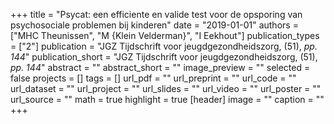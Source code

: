 +++
title = "Psycat: een efficiente en valide test voor de opsporing van psychosociale problemen bij kinderen"
date = "2019-01-01"
authors = ["MHC Theunissen", "M {Klein Velderman}", "I Eekhout"]
publication_types = ["2"]
publication = "JGZ Tijdschrift voor jeugdgezondheidszorg, (51), _pp. 144_"
publication_short = "JGZ Tijdschrift voor jeugdgezondheidszorg, (51), _pp. 144_"
abstract = ""
abstract_short = ""
image_preview = ""
selected = false
projects = []
tags = []
url_pdf = ""
url_preprint = ""
url_code = ""
url_dataset = ""
url_project = ""
url_slides = ""
url_video = ""
url_poster = ""
url_source = ""
math = true
highlight = true
[header]
image = ""
caption = ""
+++
